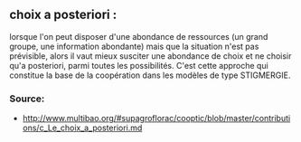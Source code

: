 ## choix a posteriori : 

lorsque l'on peut disposer d'une abondance de ressources (un grand groupe, une information abondante) mais que la situation n'est pas prévisible, alors il vaut mieux susciter une abondance de choix et ne choisir qu'a posteriori, parmi toutes les possibilités. C'est cette approche qui constitue la base de la coopération dans les modèles de type STIGMERGIE.

### Source:
- http://www.multibao.org/#supagroflorac/cooptic/blob/master/contributions/c_Le_choix_a_posteriori.md
